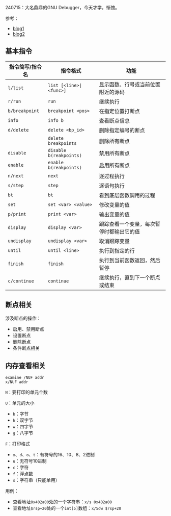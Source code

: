 
240715：大名鼎鼎的GNU Debugger，今天才学，惭愧。

参考：
- [blog1](https://blog.csdn.net/lovely_dzh/article/details/109160337)
- [blog2](https://blog.csdn.net/weixin_45031801/article/details/134399664)

## 基本指令

| 指令简写/指令名       | 指令格式                    | 功能                   |
| -------------- | ----------------------- | -------------------- |
| `l/list`       | `list [<line>\|<func>]` | 显示函数、行号或当前位置附近的源码    |
| `r/run`        | `run`                   | 继续执行                 |
| `b/breakpoint` | `breakpoint <pos>`      | 在指定位置打断点             |
| `info`         | `info b`                | 查看断点信息               |
| `d/delete`     | `delete <bp_id>`        | 删除指定编号的断点            |
|                | `delete breakpoints`    | 删除所有断点               |
| `disable`      | `disable b(reakpoints)` | 禁用所有断点               |
| `enable`       | `enable b(reakpoints)`  | 启用所有断点               |
| `n/next`       | `next`                  | 逐过程执行                |
| `s/step`       | `step`                  | 逐语句执行                |
| `bt`           | `bt`                    | 看到底层函数调用的过程          |
| `set`          | `set <var> <value>`     | 修改变量的值               |
| `p/print`      | `print <var>`           | 输出变量的值               |
| `display`      | `display <var>`         | 跟踪查看一个变量，每次暂停时都输出它的值 |
| `undisplay`    | `undisplay <var>`       | 取消跟踪变量               |
| `until`        | `until <line>`          | 执行到指定的行              |
| `finish`       | `finish`                | 执行到当前函数返回，然后暂停       |
| `c/continue`   | `continue`              | 继续执行，直到下一个断点或结束      |

## 断点相关

涉及断点的操作：
- 启用、禁用断点
- 设置断点
- 删除断点
- 条件断点相关

## 内存查看相关

```
examine /NUF addr
x/NUF addr
```

`N`：要打印的单元个数

`U`：单元的大小
- `b`：字节
- `h`：双字节
- `w`：四字节
- `g`：八字节

`F`：打印格式
- `x`、`d`、`o`、`t`：有符号的16、10、8、2进制
- `u`：无符号10进制
- `c`：字符
- `f`：浮点数
- `s`：字符串（只能单用）

用例：
- 查看地址`0x402a00`处的一个字符串：`x/s 0x402a00`
- 查看地址`$rsp+20`处的一个`int[5]`数组：`x/5dw $rsp+20`

